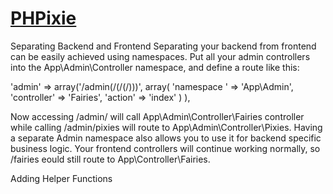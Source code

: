 [PHPixie](http://phpixie.com)
=======

Separating Backend and Frontend
Separating your backend from frontend can be easily achieved using namespaces. Put all your admin controllers into the App\Admin\Controller namespace, and define a route like this:
	
'admin' => array('/admin(/<controller>(/<action>(/<id>)))', array(
        'namespace ' => 'App\Admin',
        'controller' => 'Fairies',
        'action' => 'index'
        )
    ),

Now accessing /admin/ will call App\Admin\Controller\Fairies controller while calling /admin/pixies will route to App\Admin\Controller\Pixies. Having a separate Admin namespace also allows you to use it for backend specific business logic. Your frontend controllers will continue working normally, so /fairies eould still route to App\Controller\Fairies.


Adding Helper Functions
